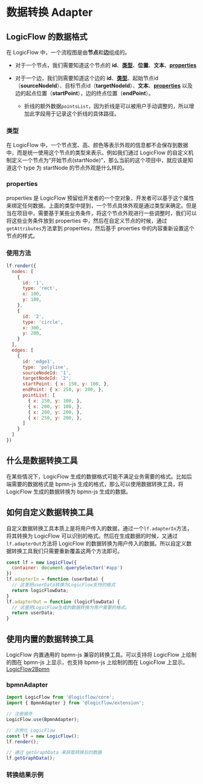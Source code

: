 # 数据转换 Adapter

## LogicFlow 的数据格式

在 LogicFlow 中，一个流程图是由**节点**和**边**组成的。

- 对于一个节点，我们需要知道这个节点的 **id**、[**类型**](./adapter.html#类型)、**位置**、**文本**、[**properties**](./adapter.html#properties)
- 对于一个边，我们则需要知道这个边的 **id**、[**类型**](./adapter.html#类型)、起始节点id（**sourceNodeId**）、目标节点id（**targetNodeId**）、**文本**、[**properties**](./adapter.html#properties) 以及边的起点位置（**startPoint**），边的终点位置（**endPoint**）。
  
  - 折线的额外数据`pointsList`，因为折线是可以被用户手动调整的，所以增加此字段用于记录这个折线的具体路径。

### 类型

在 LogicFlow 中，一个节点宽、高、颜色等表示外观的信息都不会保存到数据中，而是统一使用这个节点的类型来表示。例如我们通过 LogicFlow 的自定义机制定义一个节点为“开始节点(startNode)”，那么当前的这个项目中，就应该是知道这个 type 为 startNode 的节点外观是什么样的。

### properties

properties 是 LogicFlow 预留给开发者的一个空对象，开发者可以基于这个属性来绑定任何数据。上面的类型中提到，一个节点具体外观是通过类型来确定。但是当在项目中，需要基于某些业务条件，将这个节点外观进行一些调整时，我们可以将这些业务条件放到 properties 中，然后在自定义节点的时候，通过`getAttributes`方法拿到 properties，然后基于 proerties 中的内容重新设置这个节点的样式。

### 使用方法

```js
lf.render({
  nodes: [
    {
      id: '1',
      type: 'rect',
      x: 100,
      y: 100,
    },
    {
      id: '2',
      type: 'circle',
      x: 300,
      y: 200,
    }
  ],
  edges: [
    {
      id: 'edge1',
      type: 'polyline',
      sourceNodeId: '1',
      targetNodeId: '2',
      startPoint: { x: 150, y: 100, },
      endPoint: { x: 250, y: 200, },
      pointList: [
        { x: 150, y: 100, },
        { x: 200, y: 100, },
        { x: 200, y: 200, },
        { x: 250, y: 200, },
      ]
    }
  ]
})
```

## 什么是数据转换工具

在某些情况下，LogicFlow 生成的数据格式可能不满足业务需要的格式。比如后端需要的数据格式是 bpmn-js 生成的格式，那么可以使用数据转换工具，将 LogicFlow 生成的数据转换为 bpmn-js 生成的数据。

## 如何自定义数据转换工具

自定义数据转换工具本质上是将用户传入的数据，通过一个`lf.adapterIn`方法，将其转换为 LogicFlow 可以识别的格式。然后在生成数据的时候，又通过`lf.adapterOut`方法将 LogicFlow 的数据转换为用户传入的数据。所以自定义数据转换工具我们只需要重新覆盖这两个方法即可。

```js
const lf = new LogicFlow({
  container: document.querySelector('#app')
})
lf.adapterIn = function (userData) {
  // 这里把userData转换为LogicFlow支持的格式
  return logicFlowData;
}
lf.adapterOut = function (logicFlowData) {
  // 这里把LogicFlow生成的数据转换为用户需要的格式。
  return userData;
}
```

## 使用内置的数据转换工具

LogicFlow 内置通用的 bpmn-js 兼容的转换工具。可以支持将 LogicFlow 上绘制的图在 bpmn-js 上显示，也支持 bpmn-js 上绘制的图在 LogicFlow 上显示。[LogicFlow2Bpmn](/bpmn/index.html)

### bpmnAdapter

```ts
import LogicFlow from '@logicflow/core';
import { BpmnAdapter } from '@logicflow/extension';

// 注册插件
LogicFlow.use(BpmnAdapter);

// 示例化 LogicFlow
const lf = new LogicFlow();
lf.render();

// 通过 getGraphData 来获取转换后的数据
lf.getGraphData();
```

### 转换结果示例

<example :height="400" href="/examples#/extension/adapter"></example>
